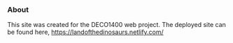 ### About
This site was created for the DECO1400 web project. The deployed site can be found here, https://landofthedinosaurs.netlify.com/
